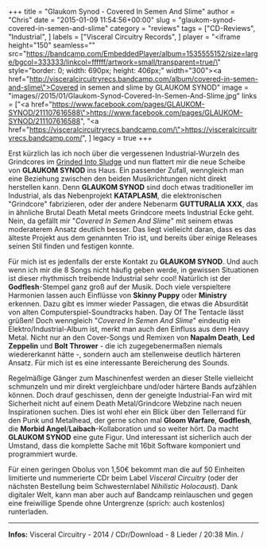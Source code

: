 +++
title = "Glaukom Synod - Covered In Semen And Slime"
author = "Chris"
date = "2015-01-09 11:54:56+00:00"
slug = "glaukom-synod-covered-in-semen-and-slime"
category = "reviews"
tags = ["CD-Reviews", "Industrial", ]
labels = ["Visceral Circuitry Records", ]
player = "<iframe height=\"150\" seamless=\"\" src=\"https://bandcamp.com/EmbeddedPlayer/album=1535555152/size=large/bgcol=333333/linkcol=ffffff/artwork=small/transparent=true/\" style=\"border: 0; width: 690px; height: 406px;\" width=\"300\"><a href=\"http://visceralcircuitryrecs.bandcamp.com/album/covered-in-semen-and-slime\">Covered in semen and slime by GLAUKOM SYNOD</a></iframe>"
image = "images//2015/01/Glaukom-Synod-Covered-In-Semen-And-Slime.jpg"
links = ["<a href=\"https://www.facebook.com/pages/GLAUKOM-SYNOD/211107616588\">https://www.facebook.com/pages/GLAUKOM-SYNOD/211107616588</a>", "<a href=\"https://visceralcircuitryrecs.bandcamp.com/\">https://visceralcircuitryrecs.bandcamp.com/</a>", ]
legacy = true
+++

Erst kürzlich las ich noch über die vergessenen Industrial-Wurzeln des Grindcores im <a href="http://necroslaughter.de/2014/12/grinded-into-sludge-issue-1/" title="Grinded Into Sludge – Issue 1">Grinded Into Sludge</a> und nun flattert mir die neue Scheibe von **GLAUKOM SYNOD** ins Haus. Ein passender Zufall, wenngleich man eine Beziehung zwischen den beiden Musikrichtungen nicht direkt herstellen kann. Denn **GLAUKOM SYNOD** sind doch etwas traditioneller im Industrial, als das Nebenprojekt **KATAPLASM**, die elektronischen "Grindcore" fabrizieren, oder der andere Nebenarm **GUTTURALIA XXX**, das in ähnliche Brutal Death Metal meets Grindcore meets Industrial Ecke geht. Nein, da gefällt mir "_Covered In Semen And Slime_" mit seinem etwas moderaterem Ansatz deutlich besser. Das liegt vielleicht daran, dass es das älteste Projekt aus dem genannten Trio ist, und bereits über einige Releases seinen Stil finden und festigen konnte.

Für mich ist es jedenfalls der erste Kontakt zu **GLAUKOM SYNOD**. Und auch wenn ich mir die 8 Songs nicht häufig geben werde, in gewissen Situationen ist dieser rhythmisch treibende Industrial sehr cool! Natürlich ist der **Godflesh**-Stempel ganz groß auf der Musik. Doch viele verspieltere Harmonien lassen auch Einflüsse von **Skinny Puppy** oder **Ministry** erkennen. Dazu gibt es immer wieder Passagen, die etwas die Absurdität von alten Computerspiel-Soundtracks haben. Day Of The Tentacle lässt grüßen!
Doch wenngleich "_Covered In Semen And Slime_" eindeutig ein Elektro/Industrial-Album ist, merkt man auch den Einfluss aus dem Heavy Metal. Nicht nur an den Cover-Songs und Remixen von **Napalm Death**, **Led Zeppelin** und **Bolt Thrower** - die ich zugegebenermaßen niemals wiedererkannt hätte -, sondern auch am stellenweise deutlich härteren Ansatz. Für mich ist es eine interessante Bereicherung des Sounds.

Regelmäßige Gänger zum Maschinenfest werden an dieser Stelle vielleicht schmunzeln und mir direkt vergleichbare und/oder härtere Bands aufzählen können. Doch drauf geschissen, denn der geneigte Industrial-Fan wird mit Sicherheit nicht auf einem Death Metal/Grindcore Webzine nach neuen Inspirationen suchen. Dies ist wohl eher ein Blick über den Tellerrand für den Punk und Metalhead, der gerne schon mal **Gloom Warfare**, **Godflesh**, die **Morbid Angel**/**Laibach**-Kollaboration und so weiter hört. Da macht **GLAUKOM SYNOD** eine gute Figur. Und interessant ist sicherlich auch der Umstand, dass die komplette Sache mit 16bit Software komponiert und programmiert wurde.

Für einen geringen Obolus von 1,50€ bekommt man die auf 50 Einheiten limitierte und nummerierte CDr beim Label _Visceral Circuitry_ (oder der nächsten Bestellung beim Schwesternlabel _Nihilistic Holocaust_). Dank digitaler Welt, kann man aber auch auf Bandcamp reinlauschen und gegen eine freiwillige Spende ohne Untergrenze (sprich: auch kostenlos) runterladen.





---
**Infos:**
Visceral Circuitry - 2014 / 
CDr/Download - 8 Lieder / 20:38 Min. / 

